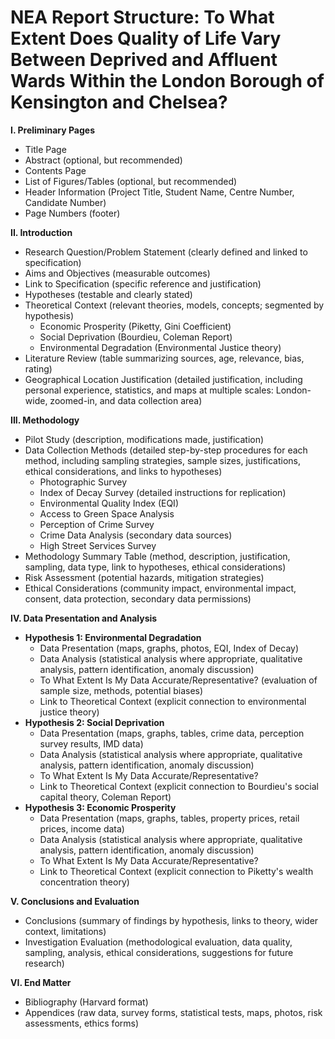 # NEA Report Structure:  To What Extent Does Quality of Life Vary Between Deprived and Affluent Wards Within the London Borough of Kensington and Chelsea?

**I. Preliminary Pages**

*   Title Page
*   Abstract (optional, but recommended)
*   Contents Page
*   List of Figures/Tables (optional, but recommended)
*   Header Information (Project Title, Student Name, Centre Number, Candidate Number)
*   Page Numbers (footer)

**II. Introduction**

*   Research Question/Problem Statement (clearly defined and linked to specification)
*   Aims and Objectives (measurable outcomes)
*   Link to Specification (specific reference and justification)
*   Hypotheses (testable and clearly stated)
*   Theoretical Context (relevant theories, models, concepts; segmented by hypothesis)
    *   Economic Prosperity (Piketty, Gini Coefficient)
    *   Social Deprivation (Bourdieu, Coleman Report)
    *   Environmental Degradation (Environmental Justice theory)
*   Literature Review (table summarizing sources, age, relevance, bias, rating)
*   Geographical Location Justification (detailed justification, including personal experience, statistics, and maps at multiple scales: London-wide, zoomed-in, and data collection area)

**III. Methodology**

*   Pilot Study (description, modifications made, justification)
*   Data Collection Methods (detailed step-by-step procedures for each method, including sampling strategies, sample sizes, justifications, ethical considerations, and links to hypotheses)
    *   Photographic Survey
    *   Index of Decay Survey (detailed instructions for replication)
    *   Environmental Quality Index (EQI)
    *   Access to Green Space Analysis
    *   Perception of Crime Survey
    *   Crime Data Analysis (secondary data sources)
    *   High Street Services Survey
*   Methodology Summary Table (method, description, justification, sampling, data type, link to hypotheses, ethical considerations)
*   Risk Assessment (potential hazards, mitigation strategies)
*   Ethical Considerations (community impact, environmental impact, consent, data protection, secondary data permissions)

**IV. Data Presentation and Analysis**

*   **Hypothesis 1: Environmental Degradation**
    *   Data Presentation (maps, graphs, photos, EQI, Index of Decay)
    *   Data Analysis (statistical analysis where appropriate, qualitative analysis, pattern identification, anomaly discussion)
    *   To What Extent Is My Data Accurate/Representative? (evaluation of sample size, methods, potential biases)
    *   Link to Theoretical Context (explicit connection to environmental justice theory)
*   **Hypothesis 2: Social Deprivation**
    *   Data Presentation (maps, graphs, tables, crime data, perception survey results, IMD data)
    *   Data Analysis (statistical analysis where appropriate, qualitative analysis, pattern identification, anomaly discussion)
    *   To What Extent Is My Data Accurate/Representative?
    *   Link to Theoretical Context (explicit connection to Bourdieu's social capital theory, Coleman Report)
*   **Hypothesis 3: Economic Prosperity**
    *   Data Presentation (maps, graphs, tables, property prices, retail prices, income data)
    *   Data Analysis (statistical analysis where appropriate, qualitative analysis, pattern identification, anomaly discussion)
    *   To What Extent Is My Data Accurate/Representative?
    *   Link to Theoretical Context (explicit connection to Piketty's wealth concentration theory)

**V. Conclusions and Evaluation**

*   Conclusions (summary of findings by hypothesis, links to theory, wider context, limitations)
*   Investigation Evaluation (methodological evaluation, data quality, sampling, analysis, ethical considerations, suggestions for future research)

**VI. End Matter**

*   Bibliography (Harvard format)
*   Appendices (raw data, survey forms, statistical tests, maps, photos, risk assessments, ethics forms)

